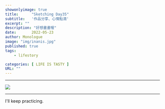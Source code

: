 ```yaml
---
showonlyimage: true
title:      "Sketching Day35"
subtitle:   '作品分享、心情點滴'
excerpt: ""
description: "好想畫畫喔"
date:       2022-05-23
author: Monologue    
image: "img/inanis.jpg"
published: true 
tags:
    - lifestory

categories: [ LIFE IS TASTY ]
URL: ""
---
```

***

![](/blog/sketch/d35-1.jpg)  


***
I'll keep practicing.
<!--more-->
